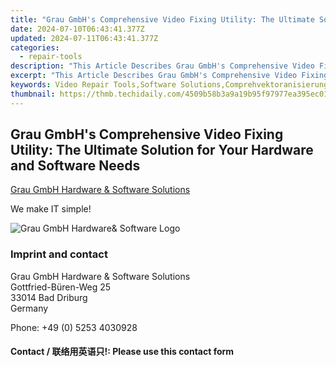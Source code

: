 ```yaml
---
title: "Grau GmbH's Comprehensive Video Fixing Utility: The Ultimate Solution for Your Hardware and Software Needs"
date: 2024-07-10T06:43:41.377Z
updated: 2024-07-11T06:43:41.377Z
categories:
  - repair-tools
description: "This Article Describes Grau GmbH's Comprehensive Video Fixing Utility: The Ultimate Solution for Your Hardware and Software Needs"
excerpt: "This Article Describes Grau GmbH's Comprehensive Video Fixing Utility: The Ultimate Solution for Your Hardware and Software Needs"
keywords: Video Repair Tools,Software Solutions,Comprehvektoranisierungslösungen Für Videos,Fixing Videos Online,Grau GmbH's Video Fixing Utility,Videobearbeitungswunderwerkzeuge,Ultimate Fixer for Broken Videos
thumbnail: https://thmb.techidaily.com/4509b58b3a9a19b95f97977ea395ec0191792aea55bdaf18f72a70f3772092da.jpg
---
```


## Grau GmbH's Comprehensive Video Fixing Utility: The Ultimate Solution for Your Hardware and Software Needs

[Grau GmbH Hardware & Software Solutions](https://main.grauonline.de/)

We make IT simple!

![Grau GmbH Hardware& Software Logo](https://main.grauonline.de/wp-content/uploads/2021/05/output-onlinepngtools.png)

### Imprint and contact

 Grau GmbH Hardware & Software Solutions  
 Gottfried-Büren-Weg 25  
 33014 Bad Driburg  
 Germany

Phone: +49 (0) 5253 4030928

#### Contact / 联络用英语只!: Please use this contact form

<ins class="adsbygoogle"
     style="display:block"
     data-ad-format="autorelaxed"
     data-ad-client="ca-pub-7571918770474297"
     data-ad-slot="1223367746"></ins>



<ins class="adsbygoogle"
     style="display:block"
     data-ad-client="ca-pub-7571918770474297"
     data-ad-slot="8358498916"
     data-ad-format="auto"
     data-full-width-responsive="true"></ins>


